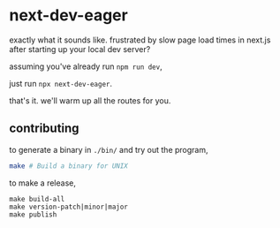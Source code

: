 # next-dev-eager

exactly what it sounds like. frustrated by slow page load times in next.js after starting up your local dev server?

assuming you've already run `npm run dev`,

just run `npx next-dev-eager`. 

that's it. we'll warm up all the routes for you.

## contributing

to generate a binary in `./bin/` and try out the program,

```bash
make # Build a binary for UNIX
```

to make a release,

```
make build-all
make version-patch|minor|major
make publish
```